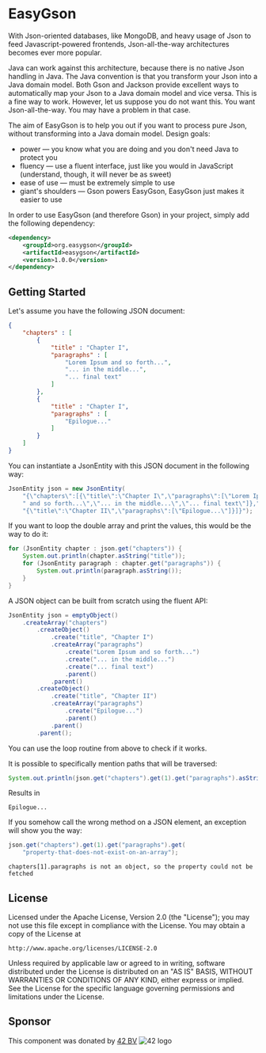 EasyGson
========
With Json-oriented databases, like MongoDB, and heavy usage of Json to feed Javascript-powered frontends, Json-all-the-way architectures becomes ever more popular.

Java can work against this architecture, because there is no native Json handling in Java. The Java convention is that you transform your Json into a Java domain model. Both Gson and Jackson provide excellent ways to automatically map your Json to a Java domain model and vice versa. This is a fine way to work. However, let us suppose you do not want this. You want Json-all-the-way. You may have a problem in that case.

The aim of EasyGson is to help you out if you want to process pure Json, without transforming into a Java domain model. Design goals:

* power — you know what you are doing and you don't need Java to protect you
* fluency — use a fluent interface, just like you would in JavaScript (understand, though, it will never be as sweet)
* ease of use — must be extremely simple to use
* giant's shoulders — Gson powers EasyGson, EasyGson just makes it easier to use

In order to use EasyGson (and therefore Gson) in your project, simply add the following dependency:

```xml
<dependency>
    <groupId>org.easygson</groupId>
    <artifactId>easygson</artifactId>
    <version>1.0.0</version>
</dependency>
```

Getting Started
---------------
Let's assume you have the following JSON document:
```json
{
    "chapters" : [
        {
            "title" : "Chapter I",
            "paragraphs" : [
                "Lorem Ipsum and so forth...",
                "... in the middle...",
                "... final text"
            ]
        },
        {
            "title" : "Chapter I",
            "paragraphs" : [
                "Epilogue..."
            ]
        }
    ]
}
```

You can instantiate a JsonEntity with this JSON document in the following way:
```java
JsonEntity json = new JsonEntity(
    "{\"chapters\":[{\"title\":\"Chapter I\",\"paragraphs\":[\"Lorem Ipsum"+
    " and so forth...\",\"... in the middle...\",\"... final text\"]},"+
    "{\"title\":\"Chapter II\",\"paragraphs\":[\"Epilogue...\"]}]}");
```

If you want to loop the double array and print the values, this would be the way to do it:
```java
for (JsonEntity chapter : json.get("chapters")) {
    System.out.println(chapter.asString("title"));
    for (JsonEntity paragraph : chapter.get("paragraphs")) {
        System.out.println(paragraph.asString());
    }
}
```

A JSON object can be built from scratch using the fluent API:
```java
JsonEntity json = emptyObject()
    .createArray("chapters")
        .createObject()
            .create("title", "Chapter I")
            .createArray("paragraphs")
                .create("Lorem Ipsum and so forth...")
                .create("... in the middle...")
                .create("... final text")
                .parent()
            .parent()
        .createObject()
            .create("title", "Chapter II")
            .createArray("paragraphs")
                .create("Epilogue...")
                .parent()
            .parent()
        .parent();
```

You can use the loop routine from above to check if it works.

It is possible to specifically mention paths that will be traversed:
```java
System.out.println(json.get("chapters").get(1).get("paragraphs").asString(0));
```

Results in
```text
Epilogue...
```

If you somehow call the wrong method on a JSON element, an exception will show you the way:
```java
json.get("chapters").get(1).get("paragraphs").get(
    "property-that-does-not-exist-on-an-array");
```

```text
chapters[1].paragraphs is not an object, so the property could not be fetched
```


License
-------
   Licensed under the Apache License, Version 2.0 (the "License");
   you may not use this file except in compliance with the License.
   You may obtain a copy of the License at

	http://www.apache.org/licenses/LICENSE-2.0

   Unless required by applicable law or agreed to in writing, software
   distributed under the License is distributed on an "AS IS" BASIS,
   WITHOUT WARRANTIES OR CONDITIONS OF ANY KIND, either express or implied.
   See the License for the specific language governing permissions and
   limitations under the License.

Sponsor
-------
This component was donated by [42 BV](http://www.42.nl) ![42 logo](http://www.42.nl/images/42-54x59.png "42")